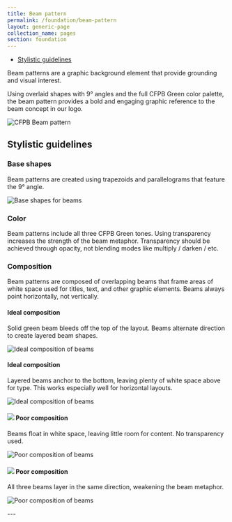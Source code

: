```yaml
---
title: Beam pattern
permalink: /foundation/beam-pattern
layout: generic-page
collection_name: pages
section: foundation
---
```

- [Stylistic guidelines](#stylistic-guidelines)

<div class="content-67 content-first" markdown="1">

Beam patterns are a graphic background element that provide grounding and visual interest.

Using overlaid shapes with 9&deg; angles and the full CFPB Green color palette, the beam pattern provides a bold and engaging graphic reference to the beam concept in our logo.

</div>

<div class="content-33 content-last" markdown="1">

![CFPB Beam pattern](https://cfpb.github.io/design-manual/static/img/beams/Beams0_@2.png "CFPB Beam pattern")

</div>

## Stylistic guidelines

<div class="content-100 content-first" markdown="1">

### Base shapes

</div>

<div class="content-25" markdown="1">

Beam patterns are created using
trapezoids and parallelograms that
feature the 9&deg; angle.

</div>

<div class="content-75" markdown="1">

![Base shapes for beams](https://cfpb.github.io/design-manual/static/img/beams/Beams3.png "Base shapes for beams")

</div>

<div class="content-67 content-first" markdown="1">

### Color

Beam patterns include all three CFPB Green tones. Using transparency increases the strength of the beam metaphor. Transparency should be achieved through opacity, not blending modes like multiply / darken / etc.

</div>

<div class="content-33 content-last" markdown="1">

</div>

<div class="content-67 content-first" markdown="1">

### Composition
Beam patterns are composed of overlapping beams that frame areas of white space used for titles, text, and other graphic elements. Beams always point horizontally, not vertically.

</div>

<div class="content-33 content-last" markdown="1">

</div>

<div class="content-25" markdown="1">

#### Ideal composition

Solid green beam bleeds off the top of the layout. Beams alternate direction to create layered beam shapes.

</div>

<div class="content-75" markdown="1">

![Ideal composition of beams](https://cfpb.github.io/design-manual/static/img/beams/Beams4.png "Ideal beams")

</div>

<div class="content-25" markdown="1">

#### Ideal composition

Layered beams anchor to the bottom, leaving plenty of white space above for type. This works
especially well for horizontal layouts.

</div>

<div class="content-75" markdown="1">

![Ideal composition of beams](https://cfpb.github.io/design-manual/static/img/beams/Beams5.png "Ideal beams")

</div>

<div class="content-25" markdown="1">

<h4 class="warning" markdown="1"><img src="/design-system/assets/icons/error-round.svg" class="cf-icon-svg" /> Poor composition</h4>

Beams float in white space, leaving little room for content. No transparency used.

</div>

<div class="content-75" markdown="1">

![Poor composition of beams](https://cfpb.github.io/design-manual/static/img/beams/Beams6.png "Poor composition of beams")

</div>

<div class="content-25" markdown="1">

<h4 class="warning" markdown="1"><img src="/design-system/assets/icons/error-round.svg" class="cf-icon-svg" /> Poor composition</h4>

All three beams layer in the same direction, weakening the beam metaphor.

</div>

<div class="content-75" markdown="1">

![Poor composition of beams](https://cfpb.github.io/design-manual/static/img/beams/Beams7.png "Poor composition of beams")

</div>
---
